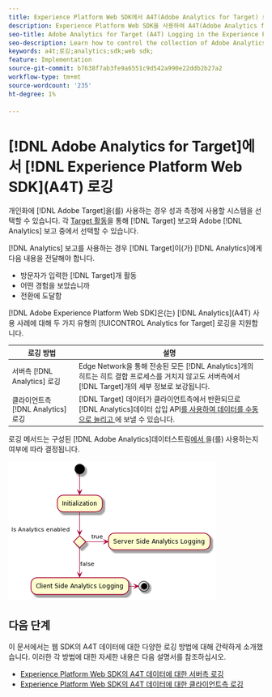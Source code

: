```yaml
---
title: Experience Platform Web SDK에서 A4T(Adobe Analytics for Target) 로그인
description: Experience Platform Web SDK을 사용하여 A4T(Adobe Analytics for Target) 데이터 수집을 제어하는 방법에 대해 알아봅니다.
seo-title: Adobe Analytics for Target (A4T) Logging in the Experience Platform Web SDK
seo-description: Learn how to control the collection of Adobe Analytics for Target (A4T) data using the Experience Platform Web SDK.
keywords: a4t;로깅;analytics;sdk;web sdk;
feature: Implementation
source-git-commit: b7638f7ab3fe9a6551c9d542a990e22ddb2b27a2
workflow-type: tm+mt
source-wordcount: '235'
ht-degree: 1%

---
```


# [!DNL Adobe Analytics for Target]에서 [!DNL Experience Platform Web SDK]&#x200B;(A4T) 로깅

개인화에 [!DNL Adobe Target]을(를) 사용하는 경우 성과 측정에 사용할 시스템을 선택할 수 있습니다. 각 [Target 활동](https://experienceleague.adobe.com/docs/target/using/activities/target-activities-guide.html)을 통해 [!DNL Target] 보고와 Adobe [!DNL Analytics] 보고 중에서 선택할 수 있습니다.

[!DNL Analytics] 보고를 사용하는 경우 [!DNL Target]이(가) [!DNL Analytics]에게 다음 내용을 전달해야 합니다.

* 방문자가 입력한 [!DNL Target]개 활동
* 어떤 경험을 보았습니까
* 전환에 도달함

[!DNL Adobe Experience Platform Web SDK]은(는) [!DNL Analytics]&#x200B;(A4T) 사용 사례에 대해 두 가지 유형의 [!UICONTROL Analytics for Target] 로깅을 지원합니다.

| 로깅 방법 | 설명 |
| --- | --- |
| 서버측 [!DNL Analytics] 로깅 | Edge Network을 통해 전송된 모든 [!DNL Analytics]개의 히트는 히트 결합 프로세스를 거치지 않고도 서버측에서 [!DNL Target]개의 세부 정보로 보강됩니다. |
| 클라이언트측 [!DNL Analytics] 로깅 | [!DNL Target] 데이터가 클라이언트측에서 반환되므로 [!DNL Analytics]데이터 삽입 API[를 사용하여 데이터를 수동으로 늘리고 ](https://experienceleague.adobe.com/docs/analytics/import/c-data-insertion-api.html)에 보낼 수 있습니다. |

로깅 메서드는 구성된 [!DNL Adobe Analytics]데이터스트림[에서 ](https://experienceleague.adobe.com/en/docs/experience-platform/datastreams/overview)을(를) 사용하는지 여부에 따라 결정됩니다.

![로깅 방법 결정 흐름](/help/dev/implement/a4t/assets/analytics-logging.png)

## 다음 단계

이 문서에서는 웹 SDK의 A4T 데이터에 대한 다양한 로깅 방법에 대해 간략하게 소개했습니다. 이러한 각 방법에 대한 자세한 내용은 다음 설명서를 참조하십시오.

* [Experience Platform Web SDK의 A4T 데이터에 대한 서버측 로깅](/help/dev/implement/a4t/client-side-logging.md)
* [Experience Platform Web SDK의 A4T 데이터에 대한 클라이언트측 로깅](/help/dev/implement/a4t/client-side-logging.md)